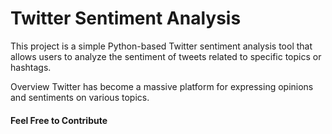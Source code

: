 # Twitter Sentiment Analysis

This project is a simple Python-based Twitter sentiment analysis tool that allows users to analyze the sentiment of tweets related to specific topics or hashtags.

Overview
Twitter has become a massive platform for expressing opinions and sentiments on various topics.

<h4>Feel Free to Contribute</h4>
